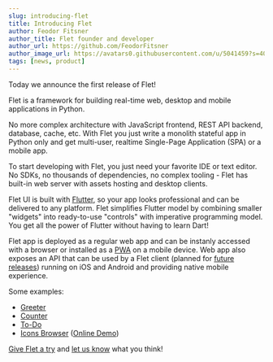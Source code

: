 ```yaml
---
slug: introducing-flet
title: Introducing Flet
author: Feodor Fitsner
author_title: Flet founder and developer
author_url: https://github.com/FeodorFitsner
author_image_url: https://avatars0.githubusercontent.com/u/5041459?s=400&v=4
tags: [news, product]
---
```


Today we announce the first release of Flet!

Flet is a framework for building real-time web, desktop and mobile applications in Python.

No more complex architecture with JavaScript frontend, REST API backend, database, cache, etc. With Flet you just write a monolith stateful app in Python only and get multi-user, realtime Single-Page Application (SPA) or a mobile app.

To start developing with Flet, you just need your favorite IDE or text editor. No SDKs, no thousands of dependencies, no complex tooling - Flet has built-in web server with assets hosting and desktop clients.

Flet UI is built with [Flutter](https://flutter.dev), so your app looks professional and can be delivered to any platform. Flet simplifies Flutter model by combining smaller "widgets" into ready-to-use "controls" with imperative programming model.
You get all the power of Flutter without having to learn Dart!

Flet app is deployed as a regular web app and can be instanly accessed with a browser or installed as a [PWA](https://web.dev/what-are-pwas/) on a mobile device. Web app also exposes an API that can be used by a Flet client (planned for [future releases](/docs/roadmap)) running on iOS and Android and providing native mobile experience.

Some examples:

* [Greeter](https://github.com/flet-dev/examples/blob/main/python/apps/greeter/greeter.py)
* [Counter](https://github.com/flet-dev/examples/blob/main/python/apps/counter/counter.py)
* [To-Do](https://github.com/flet-dev/examples/blob/main/python/apps/todo/todo.py)
* [Icons Browser](https://github.com/flet-dev/examples/blob/main/python/apps/icons-browser/main.py) ([Online Demo](https://gallery.flet.dev/icons-browser/))

[Give Flet a try](/docs/guides/python/getting-started) and [let us know](https://discord.gg/dzWXP8SHG8) what you think!

